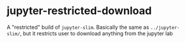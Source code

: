 # jupyter-restricted-download

A "restricted" build of `jupyter-slim`.  Basically the same as `../jupyter-slim/`, but it restricts user to download anything from the jupyter lab
